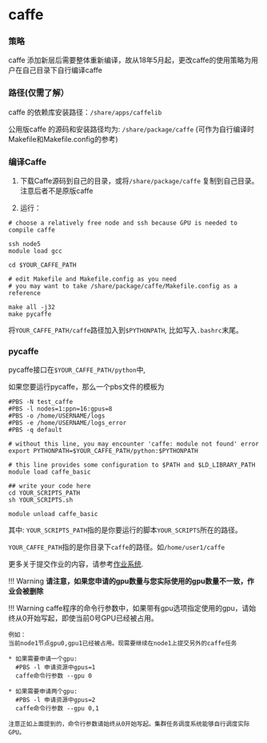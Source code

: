 # caffe

### 策略

caffe 添加新层后需要整体重新编译，故从18年5月起，更改caffe的使用策略为用户在自己目录下自行编译caffe

### 路径(仅需了解）

caffe 的依赖库安装路径：`/share/apps/caffelib`

公用版caffe 的源码和安装路径均为: `/share/package/caffe` 
(可作为自行编译时Makefile和Makefile.config的参考)


### 编译Caffe
1.  下载Caffe源码到自己的目录，或将`/share/package/caffe` 复制到自己目录。注意后者不是原版caffe

2. 运行：
```shell
# choose a relatively free node and ssh because GPU is needed to compile caffe

ssh node5 
module load gcc

cd $YOUR_CAFFE_PATH

# edit Makefile and Makefile.config as you need
# you may want to take /share/package/caffe/Makefile.config as a reference

make all -j32
make pycaffe
```

将`YOUR_CAFFE_PATH/caffe`路径加入到`$PYTHONPATH`, 比如写入`.bashrc`末尾。


### pycaffe

pycaffe接口在`$YOUR_CAFFE_PATH/python`中, 

如果您要运行pycaffe，那么一个pbs文件的模板为
```shell
#PBS -N test_caffe
#PBS -l nodes=1:ppn=16:gpus=8
#PBS -o /home/USERNAME/logs
#PBS -e /home/USERNAME/logs_error
#PBS -q default

# without this line, you may encounter 'caffe: module not found' error
export PYTHONPATH=$YOUR_CAFFE_PATH/python:$PYTHONPATH

# this line provides some configuration to $PATH and $LD_LIBRARY_PATH
module load caffe_basic

## write your code here
cd YOUR_SCRIPTS_PATH
sh YOUR_SCRIPTS.sh

module unload caffe_basic
```

其中:
`YOUR_SCRIPTS_PATH`指的是你要运行的脚本`YOUR_SCRIPTS`所在的路径。

`YOUR_CAFFE_PATH`指的是你目录下`caffe`的路径。如`/home/user1/caffe`

更多关于提交作业的内容，请参考[作业系统](../jobs.md).

!!! Warning
    **请注意，如果您申请的gpu数量与您实际使用的gpu数量不一致，作业会被删除** <br/>




!!! Warning
    caffe程序的命令行参数中，如果带有gpu选项指定使用的gpu，请始终从0开始写起，即使当前0号GPU已经被占用。

    例如：
    当前node1节点gpu0,gpu1已经被占用。现需要继续在node1上提交另外的caffe任务

    * 如果需要申请一个gpu:  
      #PBS -l 申请资源中gpus=1  
      caffe命令行参数 --gpu 0  
 
    * 如果需要申请两个gpu: 
      #PBS -l 申请资源中gpus=2  
      caffe命令行参数 --gpu 0,1  

    注意正如上面提到的，命令行参数请始终从0开始写起。集群任务调度系统能够自行调度实际GPU。



